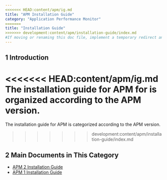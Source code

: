 ```yaml
---
<<<<<<< HEAD:content/apm/ig.md
title: "APM Installation Guide"
category: "Application Performance Monitor"
=======
title: "Installation Guide"
>>>>>>> development:content/apm/installation-guide/index.md
#If moving or renaming this doc file, implement a temporary redirect and let the respective team know they should update the URL in the product. See Mapping to Products for more details.
---
```


## 1 Introduction

<<<<<<< HEAD:content/apm/ig.md
The installation guide for APM for is organized according to the APM version.
=======
The installation guide for APM is categorized according to the APM version.
>>>>>>> development:content/apm/installation-guide/index.md

## 2 Main Documents in This Category

* [APM 2 Installation Guide](ig2)
* [APM 1 Installation Guide](ig1)
